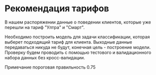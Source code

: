 # Рекомендация тарифов
В нашем распоряжении данные о поведении клиентов, которые уже перешли на тариф "Ултра" и "Смарт".

Необходимо построить модель для задачи классификации, которая выберет подходящий тариф для клиента.
Выходные данные передаваться никуда не будут, конечная цель - построение модели. Проверку будем проводить с помощью тестового и валидационного набора данных без кросс-валидации.

Примечание пороговая правильность 0.75
